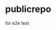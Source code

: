 # publicrepo
for e2e test
































































































































































































































































































































































































































































































































































































































































































































































































































































































































































































































































































































































































































































































































































































































































































































































































































































































































































































































































































































































































































































































































































































































































































































































































































































































































































































































































































































































































































































































































































































































































































































































































































































































































































































































































































































































































